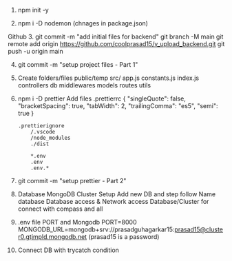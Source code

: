 1.  npm init -y

2.  npm i -D nodemon (chnages in package.json)

Github
3.  git commit -m "add initial files for backend"
    git branch -M main
    git remote add origin https://github.com/coolprasad15/v_upload_backend.git
    git push -u origin main

4.  git commit -m "setup project files - Part 1"

5.  Create folders/files
    public/temp
    src/
        app.js
        constants.js
        index.js
        controllers
        db
        middlewares
        models
        routes
        utils

6.  npm i -D prettier
    Add files
        .prettierrc
            {
                "singleQuote": false,
                "bracketSpacing": true,
                "tabWidth": 2,
                "trailingComma": "es5",
                "semi": true
            }

        .prettierignore
            /.vscode
            /node_modules
            ./dist

            *.env
            .env
            .env.*

7.  git commit -m "setup prettier - Part 2"

8.  Database MongoDB Cluster Setup
        Add new DB and step follow
        Name database
        Database access & Network access
        Database/Cluster for connect with compass and all

9.  .env file
    PORT and Mongodb
        PORT=8000
        MONGODB_URL=mongodb+srv://prasadguhagarkar15:prasad15@cluster0.gtjmpld.mongodb.net (prasad15 is a password)

10. Connect DB with trycatch condition